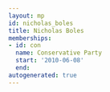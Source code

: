 ```yaml
---
layout: mp
id: nicholas_boles
title: Nicholas Boles
memberships:
- id: con
  name: Conservative Party
  start: '2010-06-08'
  end: 
autogenerated: true
---
```

